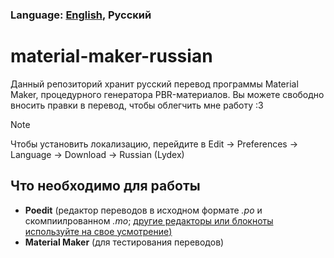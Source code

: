### Language: [English](README.md), Русский
# material-maker-russian
Данный репозиторий хранит русский перевод программы Material Maker, процедурного генератора PBR-материалов.
Вы можете свободно вносить правки в перевод, чтобы облегчить мне работу :3

> [!NOTE]
>  Чтобы установить локализацию, перейдите в Edit -> Preferences -> Language -> Download -> Russian (Lydex)

## Что необходимо для работы
- **Poedit** (редактор переводов в исходном формате *.po* и скомпиилрованном *.mo*; <ins>другие редакторы или блокноты используйте на свое усмотрение<ins/>)
- **Material Maker** (для тестирования переводов)

